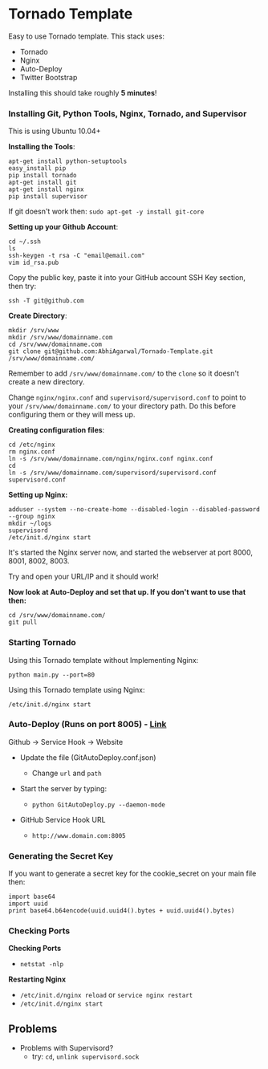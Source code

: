 Tornado Template
================================

Easy to use Tornado template. This stack uses:

- Tornado
- Nginx
- Auto-Deploy
- Twitter Bootstrap

Installing this should take roughly **5 minutes**!

### Installing Git, Python Tools, Nginx, Tornado, and Supervisor

This is using Ubuntu 10.04+

**Installing the Tools**:

```
apt-get install python-setuptools
easy_install pip
pip install tornado
apt-get install git
apt-get install nginx
pip install supervisor
```

If git doesn't work then: `sudo apt-get -y install git-core`

**Setting up your Github Account**:

```
cd ~/.ssh
ls
ssh-keygen -t rsa -C "email@email.com"
vim id_rsa.pub
```

Copy the public key, paste it into your GitHub account SSH Key section, then try:
```
ssh -T git@github.com
```

**Create Directory**:

```
mkdir /srv/www
mkdir /srv/www/domainname.com 
cd /srv/www/domainname.com
git clone git@github.com:AbhiAgarwal/Tornado-Template.git /srv/www/domainname.com/
```

Remember to add `/srv/www/domainname.com/` to the `clone` so it doesn't create a new directory.

Change `nginx/nginx.conf` and `supervisord/supervisord.conf` to point to your `/srv/www/domainname.com/` to your directory path. Do this before configuring them or they will mess up.

**Creating configuration files**:

```
cd /etc/nginx
rm nginx.conf
ln -s /srv/www/domainname.com/nginx/nginx.conf nginx.conf
cd
ln -s /srv/www/domainname.com/supervisord/supervisord.conf supervisord.conf
```

**Setting up Nginx:**

```
adduser --system --no-create-home --disabled-login --disabled-password --group nginx
mkdir ~/logs
supervisord
/etc/init.d/nginx start
```

It's started the Nginx server now, and started the webserver at port 8000, 8001, 8002, 8003. 

Try and open your URL/IP and it should work!

**Now look at Auto-Deploy and set that up. If you don't want to use that then:**

```
cd /srv/www/domainname.com/
git pull
```

### Starting Tornado

Using this Tornado template without Implementing Nginx:

`python main.py --port=80`

Using this Tornado template using Nginx:

`/etc/init.d/nginx start`

### Auto-Deploy (Runs on port 8005) - [Link](https://github.com/logsol/Github-Auto-Deploy) ###

Github -> Service Hook -> Website

- Update the file (GitAutoDeploy.conf.json)
    - Change `url` and `path`

- Start the server by typing:
    - `python GitAutoDeploy.py --daemon-mode`
- GitHub Service Hook URL
    - `http://www.domain.com:8005`

### Generating the Secret Key ###

If you want to generate a secret key for the cookie_secret on your main file then:
```
import base64
import uuid
print base64.b64encode(uuid.uuid4().bytes + uuid.uuid4().bytes)
```

### Checking Ports ###

**Checking Ports**
- `netstat -nlp`

**Restarting Nginx**
- `/etc/init.d/nginx reload` or `service nginx restart`
- `/etc/init.d/nginx start`

## Problems

- Problems with Supervisord?
    - try: `cd`, `unlink supervisord.sock`
